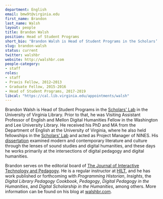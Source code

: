 ```yaml
---
department: English
email: bmw9t@virginia.edu
first_name: Brandon
last_name: Walsh
layout: people
title: Brandon Walsh
position: Head of Student Programs
short_bio: "Brandon Walsh is Head of Student Programs in the Scholars’ Lab, where he consults on all things related to pedagogy."
slug: brandon-walsh
status: current
twitter: walshbr
website: http://walshbr.com
people-category:
- staff
roles:
- staff
- Praxis Fellow, 2012–2013
- Graduate Fellow, 2015-2016
- Head of Student Programs, 2017-2019
libcal: "https://cal.lib.virginia.edu/appointments/walsh"
---
```


Brandon Walsh is Head of Student Programs in the <a href="http://scholarslab.org">Scholars' Lab</a> in the University of Virginia Library. Prior to that, he was Visiting Assistant Professor of English and Mellon Digital Humanities Fellow in the Washington and Lee University Library. He received his PhD and MA from the Department of English at the University of Virginia, where he also held fellowships in the <a href="http://scholarslab.org">Scholars’ Lab</a> and acted as Project Manager of NINES. His [dissertation](https://doi.org/10.18130/V3R27G) examined modern and contemporary literature and culture through the lenses of sound studies and digital humanities, and these days he works primarily at the intersections of digital pedagogy and digital humanities. 

Brandon serves on the editorial board of <a href="https://jitp.commons.gc.cuny.edu/">The Journal of Interactive Technology and Pedagogy</a>. He is a regular instructor at <a href="http://dhtraining.org/hilt/">HILT</a>, and he has work published or forthcoming with _Programming Historian_, _Insights_, the _Digital Library Pedagogy Cookbook_, _Pedagogy_, _Digital Pedagogy in the Humanities_, and _Digital Scholarship in the Humanities_, among others. More information can be found on his blog at <a href="http://walshbr.com">walshbr.com</a>.